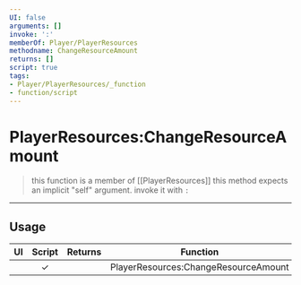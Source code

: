```yaml
---
UI: false
arguments: []
invoke: ':'
memberOf: Player/PlayerResources
methodname: ChangeResourceAmount
returns: []
script: true
tags:
- Player/PlayerResources/_function
- function/script
---
```

# PlayerResources:ChangeResourceAmount
> this function is a member of [[PlayerResources]]
> this method expects an implicit "self" argument. invoke it with `:`
-----
## Usage
|  UI | Script | Returns | Function | Arguments |
|:---:|:------:|-------:|:--------:|:---------|
| |✓||PlayerResources:ChangeResourceAmount||
